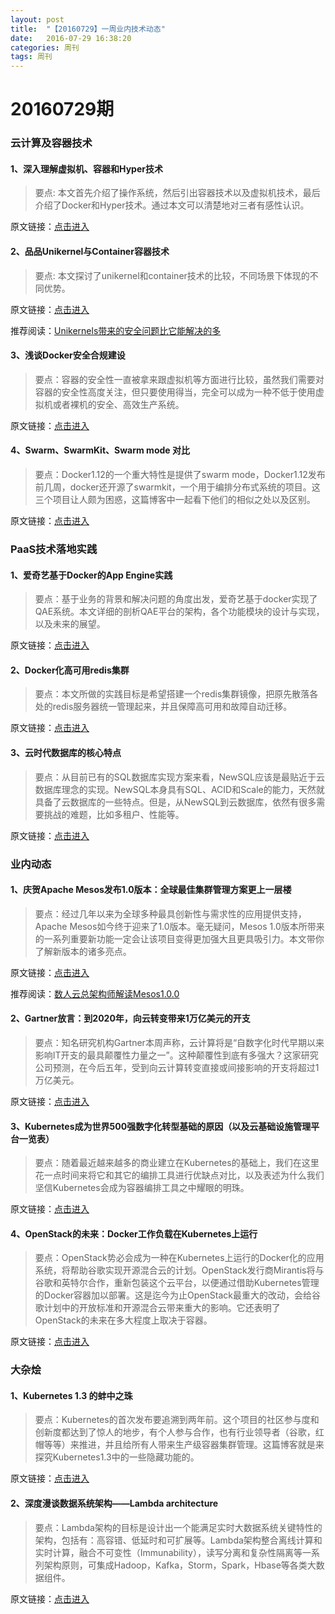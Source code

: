 ```yaml
---
layout: post
title:  "【20160729】一周业内技术动态"
date:   2016-07-29 16:38:20
categories: 周刊
tags: 周刊
---
```

# 20160729期

### 云计算及容器技术

#### 1、深入理解虚拟机、容器和Hyper技术

> 要点: 本文首先介绍了操作系统，然后引出容器技术以及虚拟机技术，最后介绍了Docker和Hyper技术。通过本文可以清楚地对三者有感性认识。

原文链接：[点击进入][post-link-1.1]

[post-link-1.1]: https://mp.weixin.qq.com/s?__biz=MzA5OTAyNzQ2OA==&mid=2649690943&idx=1&sn=9f994c4dadcef9b256b8634d563ce795&scene=1&srcid=0729h3Q17pu9CwBf8aAhPrhw&key=8dcebf9e179c9f3a6bb9b79fbe468b3211f0fc3a7194edc317fd01fe958e9c7e2e20e64226f6cf25293664e6d25d1074&ascene=0&uin=MTM4MDQwNjQyMA%3D%3D&devicetype=iMac+MacBookPro12%2C1+OSX+OSX+10.11.3+build(15D21)&version=11020201&pass_ticket=RW7CiXGpD6aweGrVAi0tvW0jkLNCRQOcxbMeIUJ3UrlZiyQyFYSebhM8%2Bwgyim1o

#### 2、品品Unikernel与Container容器技术

> 要点: 本文探讨了unikernel和container技术的比较，不同场景下体现的不同优势。

原文链接：[点击进入][post-link-1.2]

推荐阅读：[Unikernels带来的安全问题比它能解决的多][post-link-1.2.1]

[post-link-1.2]: https://mp.weixin.qq.com/s?__biz=MzA5OTAyNzQ2OA==&mid=2649690896&idx=1&sn=a5fb02f093251ca62b03b2d03b2ede84&scene=1&srcid=0729rNpivZy4WXbHnh1OoSyW&key=8dcebf9e179c9f3a7177afac1a524b7444e28c318ffd1e62b9625f351b868a834939c878d1c7f9c92b470abadea5a569&ascene=0&uin=MTM4MDQwNjQyMA%3D%3D&devicetype=iMac+MacBookPro12%2C1+OSX+OSX+10.11.3+build(15D21)&version=11020201&pass_ticket=RW7CiXGpD6aweGrVAi0tvW0jkLNCRQOcxbMeIUJ3UrlZiyQyFYSebhM8%2Bwgyim1o
[post-link-1.2.1]: https://mp.weixin.qq.com/s?__biz=MzIzNzA5NzM3Ng==&mid=2651856901&idx=1&sn=1989f57bec41163deb1e52ec7f722c04&scene=1&srcid=0729PgkEthaaKHiR3ri8TL5R&key=8dcebf9e179c9f3a525a628d10a1bfad0d3c7b742f59bbec598ab3d17f371a8d4076c3fbbad84c448dce30bcc0c0e6c9&ascene=0&uin=MTM4MDQwNjQyMA%3D%3D&devicetype=iMac+MacBookPro12%2C1+OSX+OSX+10.11.3+build(15D21)&version=11020201&pass_ticket=RW7CiXGpD6aweGrVAi0tvW0jkLNCRQOcxbMeIUJ3UrlZiyQyFYSebhM8%2Bwgyim1o

#### 3、浅谈Docker安全合规建设

> 要点：容器的安全性一直被拿来跟虚拟机等方面进行比较，虽然我们需要对容器的安全性高度关注，但只要使用得当，完全可以成为一种不低于使用虚拟机或者裸机的安全、高效生产系统。

原文链接：[点击进入][post-link-1.3]

[post-link-1.3]: https://mp.weixin.qq.com/s?__biz=MzA5OTAyNzQ2OA==&mid=2649690923&idx=1&sn=3741c618f186058bae628cc4bb669bb3&scene=1&srcid=0729HGdxA5vxdS0cRnfpHpFw&key=8dcebf9e179c9f3a7fb2030ba20e24bef057eaff84e3423a4fc77c4de0dc9fdbbf2aaec41588d1f0b83cc5b2cdb90630&ascene=0&uin=MTM4MDQwNjQyMA%3D%3D&devicetype=iMac+MacBookPro12%2C1+OSX+OSX+10.11.3+build(15D21)&version=11020201&pass_ticket=RW7CiXGpD6aweGrVAi0tvW0jkLNCRQOcxbMeIUJ3UrlZiyQyFYSebhM8%2Bwgyim1o

#### 4、Swarm、SwarmKit、Swarm mode 对比

> 要点：Docker1.12的一个重大特性是提供了swarm mode，Docker1.12发布前几周，docker还开源了swarmkit，一个用于编排分布式系统的项目。这三个项目让人颇为困惑，这篇博客中一起看下他们的相似之处以及区别。 

原文链接：[点击进入][post-link-1.4]

[post-link-1.4]: https://mp.weixin.qq.com/s?__biz=MzIzNzA5NzM3Ng==&mid=2651856907&idx=1&sn=53237bf73471ee5a8644cc16965ecd25&scene=1&srcid=0729JFDNNrl8jYxHsxjahcjT&key=8dcebf9e179c9f3af71e6d0f6bcb7c71948c5a56af54f994b81e7f9eb3ed0ee845ec767e91e5cd39401f3bdfd6050514&ascene=0&uin=MTM4MDQwNjQyMA%3D%3D&devicetype=iMac+MacBookPro12%2C1+OSX+OSX+10.11.3+build(15D21)&version=11020201&pass_ticket=RW7CiXGpD6aweGrVAi0tvW0jkLNCRQOcxbMeIUJ3UrlZiyQyFYSebhM8%2Bwgyim1o

### PaaS技术落地实践

#### 1、爱奇艺基于Docker的App Engine实践

> 要点：基于业务的背景和解决问题的角度出发，爱奇艺基于docker实现了QAE系统。本文详细的剖析QAE平台的架构，各个功能模块的设计与实现，以及未来的展望。

原文链接：[点击进入][post-link-2.1]

[post-link-2.1]: https://mp.weixin.qq.com/s?__biz=MzA5OTAyNzQ2OA==&mid=2649690916&idx=1&sn=bd2bd3ebc6205505c52e5bd0cc2eb970&scene=1&srcid=0729vFb1BovAqHuRzOOViogE&key=8dcebf9e179c9f3a30f22b5f4574a23b08fba1682f4270cd6a8f095aef4ca0621769d92e662c560d7628b6c5a31cad16&ascene=0&uin=MTM4MDQwNjQyMA%3D%3D&devicetype=iMac+MacBookPro12%2C1+OSX+OSX+10.11.3+build(15D21)&version=11020201&pass_ticket=RW7CiXGpD6aweGrVAi0tvW0jkLNCRQOcxbMeIUJ3UrlZiyQyFYSebhM8%2Bwgyim1o

#### 2、Docker化高可用redis集群

> 要点：本文所做的实践目标是希望搭建一个redis集群镜像，把原先散落各处的redis服务器统一管理起来，并且保障高可用和故障自动迁移。

原文链接：[点击进入][post-link-2.2]

[post-link-2.2]: https://mp.weixin.qq.com/s?__biz=MzI0NTE4NjA0OQ==&mid=2658351573&idx=2&sn=fb194491852b84b793233b2bebc456dc&scene=1&srcid=0729wrQAkebwDxyVlk5oD7d8&key=8dcebf9e179c9f3a75181870a08a12f68728bfeb94d6ae1518f5bcf61041f833fe2f72b63f991bbd42202ddffb13f763&ascene=0&uin=MTM4MDQwNjQyMA%3D%3D&devicetype=iMac+MacBookPro12%2C1+OSX+OSX+10.11.3+build(15D21)&version=11020201&pass_ticket=RW7CiXGpD6aweGrVAi0tvW0jkLNCRQOcxbMeIUJ3UrlZiyQyFYSebhM8%2Bwgyim1o

#### 3、云时代数据库的核心特点

> 要点：从目前已有的SQL数据库实现方案来看，NewSQL应该是最贴近于云数据库理念的实现。NewSQL本身具有SQL、ACID和Scale的能力，天然就具备了云数据库的一些特点。但是，从NewSQL到云数据库，依然有很多需要挑战的难题，比如多租户、性能等。

原文链接：[点击进入][post-link-2.3]

[post-link-2.3]: https://mp.weixin.qq.com/s?__biz=MjM5MDE0Mjc4MA==&mid=2650993474&idx=3&sn=1059d260d771bdf08b263202107c35e4&scene=1&srcid=0729JP8RMdgztPDKt5yqtOPb&key=8dcebf9e179c9f3aa488b859e0ca0411353f2d011fa775db555a708db6115ec0284c2214abe1e483a2b79e770a58022b&ascene=0&uin=MTM4MDQwNjQyMA%3D%3D&devicetype=iMac+MacBookPro12%2C1+OSX+OSX+10.11.3+build(15D21)&version=11020201&pass_ticket=RW7CiXGpD6aweGrVAi0tvW0jkLNCRQOcxbMeIUJ3UrlZiyQyFYSebhM8%2Bwgyim1o

### 业内动态

#### 1、庆贺Apache Mesos发布1.0版本：全球最佳集群管理方案更上一层楼

> 要点：经过几年以来为全球多种最具创新性与需求性的应用提供支持，Apache Mesos如今终于迎来了1.0版本。毫无疑问，Mesos 1.0版本所带来的一系列重要新功能一定会让该项目变得更加强大且更具吸引力。本文带你了解新版本的诸多亮点。

原文链接：[点击进入][post-link-3.1]

推荐阅读：[数人云总架构师解读Mesos1.0.0][post-link-3.1.1]

[post-link-3.1]: https://mp.weixin.qq.com/s?__biz=MzA5OTAyNzQ2OA==&mid=2649690948&idx=1&sn=f3f5c828a3ac975c26f9fb5eff98943f&scene=1&srcid=0729nGUNloosiiZLjvGMHQk6&key=8dcebf9e179c9f3a711d2957574e03797f2bff80d88a7309a3fb7cf5bc5562a14929358af2f05e8cb187801e7b249433&ascene=0&uin=MTM4MDQwNjQyMA%3D%3D&devicetype=iMac+MacBookPro12%2C1+OSX+OSX+10.11.3+build(15D21)&version=11020201&pass_ticket=RW7CiXGpD6aweGrVAi0tvW0jkLNCRQOcxbMeIUJ3UrlZiyQyFYSebhM8%2Bwgyim1o
[post-link-3.1.1]:https://mp.weixin.qq.com/s?__biz=MzA3MDg4Nzc2NQ==&mid=2652133911&idx=1&sn=2f6a56a1679f2de2914fd81b33a85891&scene=1&srcid=0729cvMKL11q9nGYqFwQzfWT&key=8dcebf9e179c9f3aa131a53784fc2929daa96a702dfa5fa6d05d622198af86b2d5418fbcfa3eded511f454f154b0fc4c&ascene=0&uin=MTM4MDQwNjQyMA%3D%3D&devicetype=iMac+MacBookPro12%2C1+OSX+OSX+10.11.3+build(15D21)&version=11020201&pass_ticket=RW7CiXGpD6aweGrVAi0tvW0jkLNCRQOcxbMeIUJ3UrlZiyQyFYSebhM8%2Bwgyim1o

#### 2、Gartner放言：到2020年，向云转变带来1万亿美元的开支

> 要点：知名研究机构Gartner本周声称，云计算将是“自数字化时代早期以来影响IT开支的最具颠覆性力量之一”。这种颠覆性到底有多强大？这家研究公司预测，在今后五年，受到向云计算转变直接或间接影响的开支将超过1万亿美元。

原文链接：[点击进入][post-link-3.2]

[post-link-3.2]: https://mp.weixin.qq.com/s?__biz=MjM5MzM3NjM4MA==&mid=2654677383&idx=2&sn=bb6d62f87d3a2946d7cf20bcd07532f9&scene=1&srcid=0729zfi3DYHjkryrZWiqiGCx&key=8dcebf9e179c9f3a86fa4d1b5290e10b710e971c1e6bcb46401547d8fa9db37ced5c7343f76096d1c97c30ba883cafa5&ascene=0&uin=MTM4MDQwNjQyMA%3D%3D&devicetype=iMac+MacBookPro12%2C1+OSX+OSX+10.11.3+build(15D21)&version=11020201&pass_ticket=RW7CiXGpD6aweGrVAi0tvW0jkLNCRQOcxbMeIUJ3UrlZiyQyFYSebhM8%2Bwgyim1o

#### 3、Kubernetes成为世界500强数字化转型基础的原因（以及云基础设施管理平台一览表）

> 要点：随着最近越来越多的商业建立在Kubernetes的基础上，我们在这里花一点时间来将它和其它的编排工具进行优缺点对比，以及表述为什么我们坚信Kubernetes会成为容器编排工具之中耀眼的明珠。

原文链接：[点击进入][post-link-3.3]

[post-link-3.3]: https://mp.weixin.qq.com/s?__biz=MzIzMzExNDQ3MA==&mid=2650091927&idx=1&sn=99d71b2ad3d8bdf4df29fb16c4bb91f7&scene=1&srcid=072957IhFVQ1cfXozfLoMUBG&key=8dcebf9e179c9f3afb3f89871c45b4acd8c89c754520f21d0045fc51a244cfb71b93db7197ab3fa83fb66dda73f77894&ascene=0&uin=MTM4MDQwNjQyMA%3D%3D&devicetype=iMac+MacBookPro12%2C1+OSX+OSX+10.11.3+build(15D21)&version=11020201&pass_ticket=RW7CiXGpD6aweGrVAi0tvW0jkLNCRQOcxbMeIUJ3UrlZiyQyFYSebhM8%2Bwgyim1o

#### 4、OpenStack的未来：Docker工作负载在Kubernetes上运行

> 要点：OpenStack势必会成为一种在Kubernetes上运行的Docker化的应用系统，将帮助谷歌实现开源混合云的计划。OpenStack发行商Mirantis将与谷歌和英特尔合作，重新包装这个云平台，以便通过借助Kubernetes管理的Docker容器加以部署。这是迄今为止OpenStack最重大的改动，会给谷歌计划中的开放标准和开源混合云带来重大的影响。它还表明了OpenStack的未来在多大程度上取决于容器。

原文链接：[点击进入][post-link-3.4]

[post-link-3.4]: https://mp.weixin.qq.com/s?__biz=MjM5MzM3NjM4MA==&mid=2654677440&idx=4&sn=dada3e95f0176e38d7ecd1e4192c43f9&scene=1&srcid=0729z2SUZ7uz5WxdWhnekQ2G&key=8dcebf9e179c9f3a7193d7c838ea8b1e268e6f1de7ed99f93c79a496c3d1ed7a3ab9ed54213327c1bf22d62ea6902038&ascene=0&uin=MTM4MDQwNjQyMA%3D%3D&devicetype=iMac+MacBookPro12%2C1+OSX+OSX+10.11.3+build(15D21)&version=11020201&pass_ticket=RW7CiXGpD6aweGrVAi0tvW0jkLNCRQOcxbMeIUJ3UrlZiyQyFYSebhM8%2Bwgyim1o

### 大杂烩

#### 1、Kubernetes 1.3 的蚌中之珠

> 要点：Kubernetes的首次发布要追溯到两年前。这个项目的社区参与度和创新度都达到了惊人的地步，有个人参与合作，也有行业领导者（谷歌，红帽等等）来推进，并且给所有人带来生产级容器集群管理。这篇博客就是来探究Kubernetes1.3中的一些隐藏功能的。

原文链接：[点击进入][post-link-4.1]

[post-link-4.1]: https://mp.weixin.qq.com/s?__biz=MzIzMzExNDQ3MA==&mid=2650091942&idx=1&sn=61eeec2209b24dda8237d0882be6b3f1&scene=1&srcid=0729zzgzugQXmZbiRV8SuhAp&key=8dcebf9e179c9f3a845d73184b2bf1d109b787bf7642d0feb634de051a8c5eabb36f089c0b82a6f037ec24a38a9ddba3&ascene=0&uin=MTM4MDQwNjQyMA%3D%3D&devicetype=iMac+MacBookPro12%2C1+OSX+OSX+10.11.3+build(15D21)&version=11020201&pass_ticket=RW7CiXGpD6aweGrVAi0tvW0jkLNCRQOcxbMeIUJ3UrlZiyQyFYSebhM8%2Bwgyim1o

#### 2、深度漫谈数据系统架构——Lambda architecture

> 要点：Lambda架构的目标是设计出一个能满足实时大数据系统关键特性的架构，包括有：高容错、低延时和可扩展等。Lambda架构整合离线计算和实时计算，融合不可变性（Immunability），读写分离和复杂性隔离等一系列架构原则，可集成Hadoop，Kafka，Storm，Spark，Hbase等各类大数据组件。

原文链接：[点击进入][post-link-4.2]

[post-link-4.2]: https://mp.weixin.qq.com/s?__biz=MzI0NTE4NjA0OQ==&mid=2658351549&idx=1&sn=7b8cb92e6d70b9a16807a860bd91c47b&scene=1&srcid=0729Xr9YWNc3BWvF5y0enllr&key=8dcebf9e179c9f3afcfb796040cff3599463e027d030c0274ea1b43ac0002d7b3738789ec10b9d6c7ed94c328f1df86f&ascene=0&uin=MTM4MDQwNjQyMA%3D%3D&devicetype=iMac+MacBookPro12%2C1+OSX+OSX+10.11.3+build(15D21)&version=11020201&pass_ticket=RW7CiXGpD6aweGrVAi0tvW0jkLNCRQOcxbMeIUJ3UrlZiyQyFYSebhM8%2Bwgyim1o
